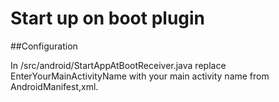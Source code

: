Start up on boot plugin
====================


##Configuration

In /src/android/StartAppAtBootReceiver.java replace EnterYourMainActivityName with your main activity name from AndroidManifest,xml.